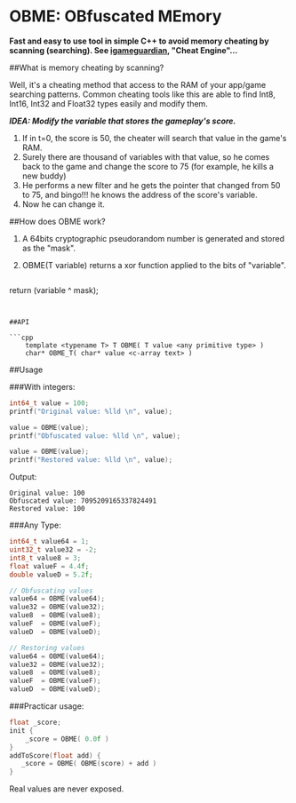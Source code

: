 OBME: OBfuscated MEmory
====
**Fast and easy to use tool in simple C++ to avoid memory cheating by scanning (searching). See [igameguardian](http://gameguardian.net/forum/files/file/85-igameguardian/), "Cheat Engine"…**


##What is memory cheating by scanning?

Well, it's a cheating method that access to the RAM of your app/game searching patterns. Common cheating tools like this are able to find Int8, Int16, Int32 and Float32 types easily and modify them.

***IDEA: Modify the variable that stores the gameplay's score.***

1. If in t=0, the score is 50, the cheater will search that value in the game's RAM.
2. Surely there are thousand of variables with that value, so he comes back to the game and change the score to 75 (for example, he kills a new buddy)
3. He performs a new filter and he gets the pointer that changed from 50 to 75, and bingo!!! he knows the address of the score's variable.
4. Now he can change it.

##How does OBME work?

1. A 64bits cryptographic pseudorandom number is generated and stored as the "mask".
2. OBME(T variable) returns a xor function applied to the bits of "variable".  

	```cpp
return (variable ^ mask);
```


##API

```cpp
	template <typename T> T OBME( T value <any primitive type> )
	char* OBME_T( char* value <c-array text> )
```


##Usage

###With integers:

```cpp
int64_t value = 100;
printf("Original value: %lld \n", value);

value = OBME(value);
printf("Obfuscated value: %lld \n", value);

value = OBME(value);
printf("Restored value: %lld \n", value);
```

Output:

```
Original value: 100 
Obfuscated value: 7095209165337824491 
Restored value: 100 
```

###Any Type:
```cpp
int64_t value64 = 1;
uint32_t value32 = -2;
int8_t value8 = 3;
float valueF = 4.4f;
double valueD = 5.2f;

// Obfuscating values
value64	= OBME(value64);
value32	= OBME(value32);
value8	= OBME(value8);
valueF	= OBME(valueF);
valueD	= OBME(valueD);

// Restoring values
value64	= OBME(value64);
value32	= OBME(value32);
value8	= OBME(value8);
valueF	= OBME(valueF);
valueD	= OBME(valueD);
```

###Practicar usage:

```cpp
float _score; 
init {
    _score = OBME( 0.0f )
}
addToScore(float add) {
   _score = OBME( OBME(score) + add )
}
```

Real values are never exposed.
